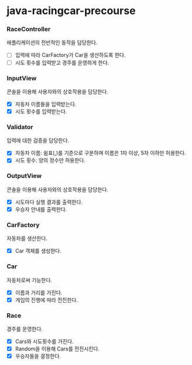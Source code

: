 # java-racingcar-precourse

### RaceController

애플리케이션의 전반적인 동작을 담당한다.

- [ ] 입력에 따라 CarFactory가 Car을 생산하도록 한다.
- [ ] 시도 횟수를 입력받고 경주를 운영하게 한다.

### InputView

콘솔을 이용해 사용자와의 상호작용을 담당한다.

- [x] 자동차 이름들을 입력받는다.
- [x] 시도 횟수를 입력받는다.

### Validator

입력에 대한 검증을 담당한다.

- [x] 자동차 이름: 쉼표(,)를 기준으로 구분하며 이름은 1자 이상, 5자 이하만 허용한다.
- [x] 시도 횟수: 양의 정수만 허용한다.

### OutputView

콘솔을 이용해 사용자와의 상호작용을 담당한다.

- [x] 시도마다 실행 결과를 출력한다.
- [x] 우승자 안내를 출력한다.

### CarFactory

자동차를 생산한다.

- [x] Car 객체를 생성한다.

### Car

자동차로써 기능한다.

- [x] 이름과 거리를 가진다.
- [x] 게임의 진행에 따라 전진한다.

### Race

경주를 운영한다.

- [x] Cars와 시도횟수를 가진다.
- [x] Random을 이용해 Cars를 전진시킨다.
- [x] 우승자들을 결정한다.
